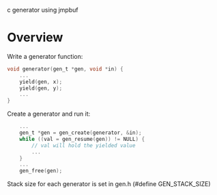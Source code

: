 
c generator using jmpbuf

# Overview

Write a generator function:

```c
void generator(gen_t *gen, void *in) {
	...
	yield(gen, x);
	yield(gen, y);
	...
}
```

Create a generator and run it:

```c
	...
	gen_t *gen = gen_create(generator, &in);
	while ((val = gen_resume(gen)) != NULL) {
		// val will hold the yielded value
		...
	}
	...
	gen_free(gen);
```

Stack size for each generator is set in gen.h (#define GEN_STACK_SIZE)

